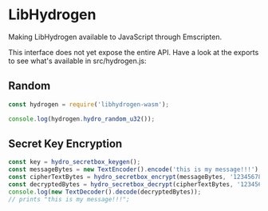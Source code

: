 # LibHydrogen

Making LibHydrogen available to JavaScript through Emscripten.

This interface does not yet expose the entire API. Have a look at the exports to see what's available in src/hydrogen.js:

## Random
~~~js
const hydrogen = require('libhydrogen-wasm');

console.log(hydrogen.hydro_random_u32());
~~~

## Secret Key Encryption
~~~js
const key = hydro_secretbox_keygen();
const messageBytes = new TextEncoder().encode('this is my message!!!');
const cipherTextBytes = hydro_secretbox_encrypt(messageBytes, '12345678', key);
const decryptedBytes = hydro_secretbox_decrypt(cipherTextBytes, '12345678', key);
console.log(new TextDecoder().decode(decryptedBytes));
// prints "this is my message!!!";
~~~
